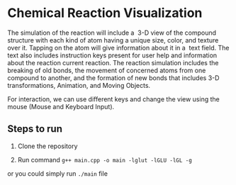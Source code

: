 # Chemical Reaction Visualization

The simulation of the reaction will include a ​ 3-D view​ of the compound structure with each kind of atom having a unique size, color​, and texture over it. Tapping on the atom will give information about it in a ​ text field. The
text also includes instruction keys present for user help and information about the reaction current reaction.
The reaction simulation includes the breaking of old bonds, the movement of concerned atoms from one compound to another, and the formation of new bonds that includes 3-D transformations, Animation, and Moving Objects.

For interaction, we can use different keys and change the view using the mouse (Mouse and​ Keyboard Input​).

## Steps to run

1. Clone the repository

2. Run command
   `g++ main.cpp -o main -lglut -lGLU -lGL -g`

or you could simply run `./main` file
